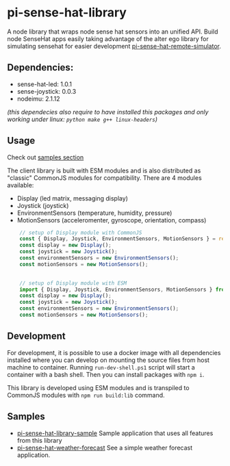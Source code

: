 pi-sense-hat-library
===============================

A node library that wraps node sense hat sensors into an unified API. Build node SenseHat apps easily taking advantage of the alter ego library for simulating sensehat for easier development [pi-sense-hat-remote-simulator](https://github.com/joanjane/pi-sense-hat-remote-simulator).

## Dependencies:
- sense-hat-led: 1.0.1
- sense-joystick: 0.0.3
- nodeimu: 2.1.12

*(this dependecies also require to have installed this packages and only working under linux: `python make g++ linux-headers`)*

## Usage
Check out [samples section](#samples)

The client library is built with ESM modules and is also distributed as "classic" CommonJS modules for compatibility.
There are 4 modules available:

* Display (led matrix, messaging display)
* Joystick (joystick)
* EnvironmentSensors (temperature, humidity, pressure)
* MotionSensors (acceleromenter, gyroscope, orientation, compass)

```js
    // setup of Display module with CommonJS
    const { Display, Joystick, EnvironmentSensors, MotionSensors } = require('pi-sense-hat-library/cjs');
    const display = new Display();
    const joystick = new Joystick();
    const environmentSensors = new EnvironmentSensors();
    const motionSensors = new MotionSensors();

    
    // setup of Display module with ESM
    import { Display, Joystick, EnvironmentSensors, MotionSensors } from 'pi-sense-hat-library';
    const display = new Display();
    const joystick = new Joystick();
    const environmentSensors = new EnvironmentSensors();
    const motionSensors = new MotionSensors();
```

## Development
For development, it is possible to use a docker image with all dependencies installed where you can develop on mounting the source files from host machine to container. Running `run-dev-shell.ps1` script will start a container with a bash shell. Then you can install packages with `npm i`.

This library is developed using ESM modules and is transpiled to CommonJS modules with `npm run build:lib` command.

    
## Samples
* [pi-sense-hat-library-sample](https://github.com/joanjane/pi-sense-hat-library-sample) Sample application that uses all features from this library
* [pi-sense-hat-weather-forecast](https://github.com/joanjane/pi-sense-hat-weather-forecast)
See a simple weather forecast application.

